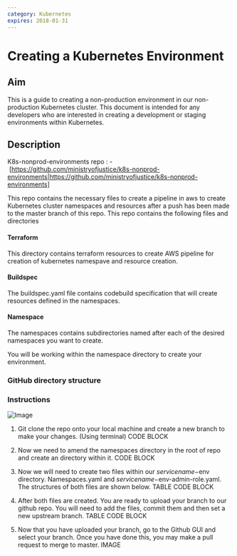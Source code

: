 ```yaml
---
category: Kubernetes
expires: 2018-01-31
---
```

# Creating a Kubernetes Environment

## Aim

This is a guide to creating a non-production environment in our non-production Kubernetes cluster. This document is intended for any developers who are interested in creating a development or staging environments within Kubernetes.

## Description

K8s-nonprod-environments repo : - [https://github.com/ministryofjustice/k8s-nonprod-environments|https://github.com/ministryofjustice/k8s-nonprod-environments]

This repo contains the necessary files to create a pipeline in aws to create Kubernetes cluster namespaces and resources after a push has been made to the master branch of this repo. This repo contains the following files and directories

#### Terraform

This directory contains terraform resources to create AWS pipeline for creation of kubernetes namespave and resource creation.

#### Buildspec

The buildspec.yaml file contains codebuild specification that will create resources defined in the namespaces.

#### Namespace

The namespaces contains subdirectories named after each of the desired namespaces you want to create.

You will be working within the namespace directory to create your environment.

### GitHub directory structure

### Instructions

![Image](http://images/image2.png)

1.  Git clone the repo onto your local machine and create a new branch to make your changes. (Using terminal)
CODE BLOCK

2. Now we need to amend the namespaces directory in the root of repo and create an directory within it.
CODE BLOCK

3. Now we will need to create two files within our $servicename-$env directory.  Namespaces.yaml and $servicename-$env-admin-role.yaml. The structures of both files are shown below.
TABLE CODE BLOCK

4. After both files are created. You are ready to upload your branch to our github repo. You will need to add the files, commit them and then set a new upstream branch.
TABLE CODE BLOCK

5. Now that you have uploaded your branch, go to the Github GUI and select your branch. Once you have done this, you may make a pull request to merge to master.
IMAGE

